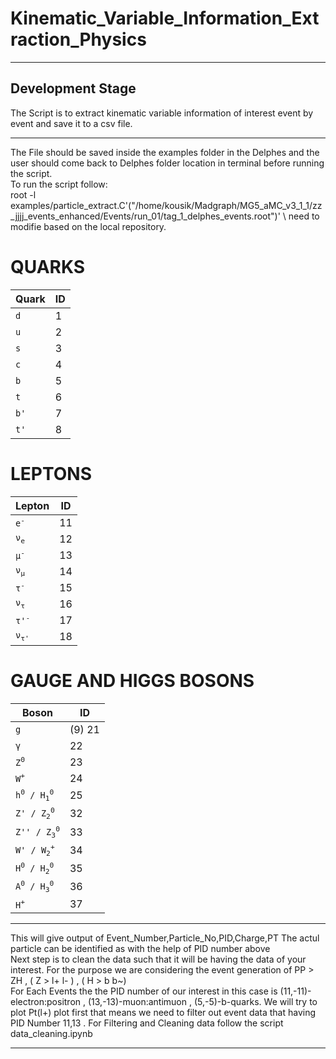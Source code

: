 # Kinematic_Variable_Information_Extraction_Physics
--------------------------------------------------------
Development Stage
--------------------------------------------------------

The Script is to extract kinematic variable information of interest event by event and save it to a csv file.

--------------------------------------------------------
The File should be saved inside the examples folder in the Delphes and the user should come back to Delphes folder location in terminal before running the script. <br/> 
To run the script follow: <br/> 
root -l examples/particle_extract.C'("/home/kousik/Madgraph/MG5_aMC_v3_1_1/zz_jjjj_events_enhanced/Events/run_01/tag_1_delphes_events.root")' \\ need to modifie based on the local repository.
# QUARKS
| Quark | ID |
|-------|----|
| <code>d</code> | 1  |
| <code>u</code> | 2  |
| <code>s</code> | 3  |
| <code>c</code> | 4  |
| <code>b</code> | 5  |
| <code>t</code> | 6  |
| <code>b'</code> | 7  |
| <code>t'</code> | 8  |

# LEPTONS
| Lepton | ID |
|--------|----|
| <code>e<sup>-</sup></code> | 11 |
| <code>&nu;<sub>e</sub></code> | 12 |
| <code>&mu;<sup>-</sup></code> | 13 |
| <code>&nu;<sub>&mu;</sub></code> | 14 |
| <code>&tau;<sup>-</sup></code> | 15 |
| <code>&nu;<sub>&tau;</sub></code> | 16 |
| <code>&tau;'<sup>-</sup></code> | 17 |
| <code>&nu;<sub>&tau;'</sub></code> | 18 |


# GAUGE AND HIGGS BOSONS
| Boson | ID |
|-------|----|
| <code>g</code> | (9) 21 |
| <code>&gamma;</code> | 22 |
| <code>Z<sup>0</sup></code> | 23 |
| <code>W<sup>+</sup></code> | 24 |
| <code>h<sup>0</sup> / H<sub>1</sub><sup>0</sup></code> | 25 |
| <code>Z' / Z<sub>2</sub><sup>0</sup></code> | 32 |
| <code>Z'' / Z<sub>3</sub><sup>0</sup></code> | 33 |
| <code>W' / W<sub>2</sub><sup>+</sup></code> | 34 |
| <code>H<sup>0</sup> / H<sub>2</sub><sup>0</sup></code> | 35 |
| <code>A<sup>0</sup> / H<sub>3</sub><sup>0</sup></code> | 36 |
| <code>H<sup>+</sup></code> | 37 |

-------------------------------------------------------
This will give output of Event_Number,Particle_No,PID,Charge,PT 
The actul particle can be identified as with the help of PID number above <br/> 
Next step is to clean the data such that it will be having the data of your interest. For the purpose we are considering the event generation of PP > ZH , ( Z > l+ l- ) , ( H > b b~) <br/>
For Each Events the the PID number of our interest in this case is (11,-11)-electron:positron , (13,-13)-muon:antimuon , (5,-5)-b-quarks.
We will try to plot Pt(l+) plot first that means we need to filter out event data that having PID Number 11,13 .
For Filtering and Cleaning data follow the script <br/>
data_cleaning.ipynb

--------------------------------------------------------------------
